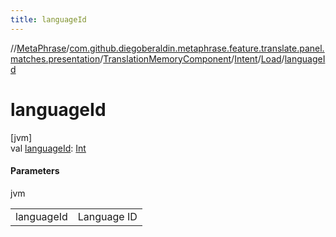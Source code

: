 ```yaml
---
title: languageId
---
```

//[MetaPhrase](../../../../../index.html)/[com.github.diegoberaldin.metaphrase.feature.translate.panel.matches.presentation](../../../index.html)/[TranslationMemoryComponent](../../index.html)/[Intent](../index.html)/[Load](index.html)/[languageId](language-id.html)



# languageId



[jvm]\
val [languageId](language-id.html): [Int](https://kotlinlang.org/api/latest/jvm/stdlib/kotlin/-int/index.html)



#### Parameters


jvm

| | |
|---|---|
| languageId | Language ID |




